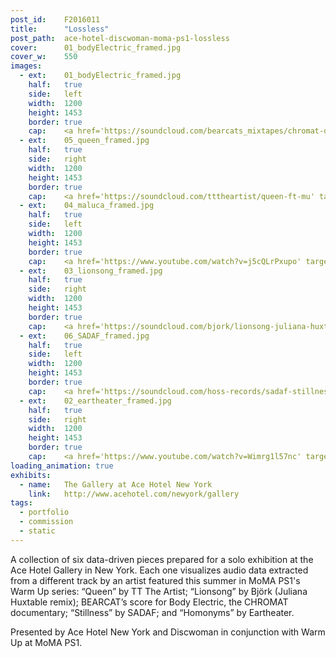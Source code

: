 ```yaml
---
post_id:    F2016011
title:      "Lossless"
post_path:  ace-hotel-discwoman-moma-ps1-lossless
cover:      01_bodyElectric_framed.jpg
cover_w:    550
images:
  - ext:    01_bodyElectric_framed.jpg
    half:   true
    side:   left
    width:  1200
    height: 1453
    border: true
    cap:    <a href='https://soundcloud.com/bearcats_mixtapes/chromat-documentary-score-teaser' target='_blank'>BEARCAT</a>
  - ext:    05_queen_framed.jpg
    half:   true
    side:   right
    width:  1200
    height: 1453
    border: true
    cap:    <a href='https://soundcloud.com/tttheartist/queen-ft-mu' target='_blank'>TT</a>
  - ext:    04_maluca_framed.jpg
    half:   true
    side:   left
    width:  1200
    height: 1453
    border: true
    cap:    <a href='https://www.youtube.com/watch?v=j5cQLrPxupo' target='_blank'>Maluca</a>
  - ext:    03_lionsong_framed.jpg
    half:   true
    side:   right
    width:  1200
    height: 1453
    border: true
    cap:    <a href='https://soundcloud.com/bjork/lionsong-juliana-huxtable-remix-1?in=bjork/sets/vulnicura-remix-project-part-3' target='_blank'>Juliana</a>
  - ext:    06_SADAF_framed.jpg
    half:   true
    side:   left
    width:  1200
    height: 1453
    border: true
    cap:    <a href='https://soundcloud.com/hoss-records/sadaf-stillness' target='_blank'>SADAF</a>
  - ext:    02_eartheater_framed.jpg
    half:   true
    side:   right
    width:  1200
    height: 1453
    border: true
    cap:    <a href='https://www.youtube.com/watch?v=Wimrg1l57nc' target='_blank'>Eartheater</a>
loading_animation: true
exhibits:
  - name:   The Gallery at Ace Hotel New York
    link:   http://www.acehotel.com/newyork/gallery
tags:
  - portfolio
  - commission
  - static
---
```

A collection of six data-driven pieces prepared for a solo exhibition at the Ace Hotel Gallery in New York. Each one visualizes audio data extracted from a different track by an artist featured this summer in MoMA PS1's Warm Up series: “Queen” by TT The Artist; “Lionsong” by Björk (Juliana Huxtable remix); BEARCAT’s score for Body Electric, the CHROMAT documentary; “Stillness” by SADAF; and “Homonyms” by Eartheater.

Presented by Ace Hotel New York and Discwoman in conjunction with Warm Up at MoMA PS1.
